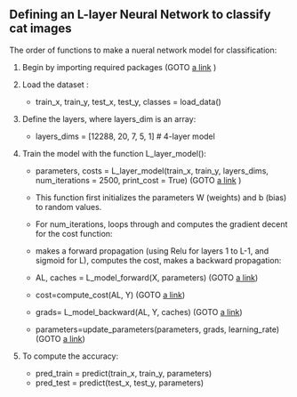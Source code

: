 ## Defining an L-layer Neural Network to classify cat images<br />
The order of functions to make a nueral network model for classification:

1) Begin by importing required packages (GOTO [a link](https://github.com/Farzane-Ka/deep-learning/blob/main/nn-image-classification/packages) )
2) Load the dataset : 
   * train_x, train_y, test_x, test_y, classes = load_data()
4) Define the layers, where layers_dim is an array: 
   * layers_dims = [12288, 20, 7, 5, 1] #  4-layer model
6) Train the model with the function L_layer_model(): 
   * parameters, costs = L_layer_model(train_x, train_y, layers_dims, num_iterations = 2500, print_cost = True) (GOTO [a link](https://github.com/Farzane-Ka/deep-learning/blob/main/nn-image-classification/L-layer-learning) )
   * This function first initializes the parameters W (weights) and b (bias) to random values.
  
   * For num_iterations, loops through and computes the gradient decent for the cost function:
    * makes a forward propagation (using Relu for layers 1 to L-1, and sigmoid for L), computes the cost, makes a backward propagation:
     * AL, caches = L_model_forward(X, parameters) (GOTO [a link](https://github.com/Farzane-Ka/deep-learning/blob/main/nn-image-classification/L-model-design))
     * cost=compute_cost(AL, Y) (GOTO [a link]( https://github.com/Farzane-Ka/deep-learning/blob/main/nn-image-classification/cost-function))
     * grads= L_model_backward(AL, Y, caches) (GOTO [a link](https://github.com/Farzane-Ka/deep-learning/blob/main/nn-image-classification/L-model-backward-propagation))
     * parameters=update_parameters(parameters, grads, learning_rate) (GOTO [a link](https://github.com/Farzane-Ka/deep-learning/blob/main/nn-image-classification/update-parameters))
  

    
5) To compute the accuracy:
    * pred_train = predict(train_x, train_y, parameters)
    * pred_test = predict(test_x, test_y, parameters)
  
